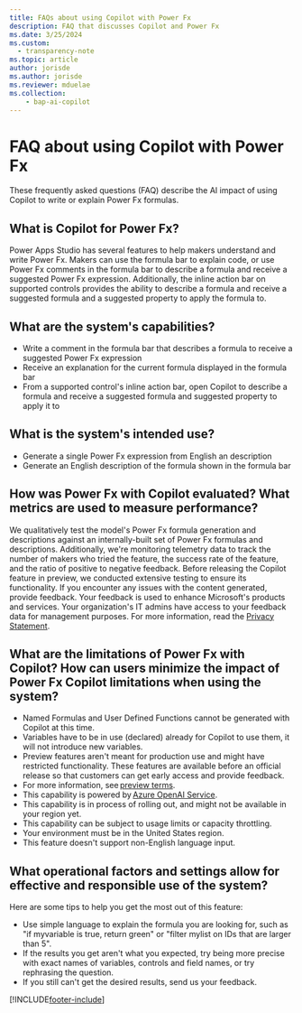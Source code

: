 ```yaml
---
title: FAQs about using Copilot with Power Fx
description: FAQ that discusses Copilot and Power Fx
ms.date: 3/25/2024
ms.custom:
  - transparency-note
ms.topic: article
author: jorisde
ms.author: jorisde
ms.reviewer: mduelae
ms.collection:
    - bap-ai-copilot
---
```


# FAQ about using Copilot with Power Fx

These frequently asked questions (FAQ) describe the AI impact of using Copilot to write or explain Power Fx formulas. 

##  What is Copilot for Power Fx?

Power Apps Studio has several features to help makers understand and write Power Fx. Makers can use the formula bar to explain code, or use Power Fx comments in the formula bar to describe a formula and receive a suggested Power Fx expression. Additionally, the inline action bar on supported controls provides the ability to describe a formula and receive a suggested formula and a suggested property to apply the formula to.
 
## What are the system's capabilities?

- Write a comment in the formula bar that describes a formula to receive a suggested Power Fx expression
- Receive an explanation for the current formula displayed in the formula bar
- From a supported control's inline action bar, open Copilot to describe a formula and receive a suggested formula and suggested property to apply it to

## What is the system's intended use?

- Generate a single Power Fx expression from English an description
- Generate an English description of the formula shown in the formula bar

## How was Power Fx with Copilot evaluated? What metrics are used to measure performance?

We qualitatively test the model's Power Fx formula generation and descriptions against an internally-built set of Power Fx formulas and descriptions. Additionally, we're monitoring telemetry data to track the number of makers who tried the feature, the success rate of the feature, and the ratio of positive to negative feedback.
Before releasing the Copilot feature in preview, we conducted extensive testing to ensure its functionality. If you encounter any issues with the content generated, provide feedback. Your feedback is used to enhance Microsoft's products and services. Your organization's IT admins have access to your feedback data for management purposes. For more information, read the [Privacy Statement](https://go.microsoft.com/fwlink/?linkid=2182930%22%20\t%20%22_blank).

## What are the limitations of Power Fx with Copilot? How can users minimize the impact of Power Fx Copilot limitations when using the system?

- Named Formulas and User Defined Functions cannot be generated with Copilot at this time.
- Variables have to be in use (declared) already for Copilot to use them, it will not introduce new variables.
- Preview features aren't meant for production use and might have restricted functionality. These features are available before an official release so that customers can get early access and provide feedback. 
- For more information, see [preview terms](https://go.microsoft.com/fwlink/?linkid=2189520). 
- This capability is powered by [Azure OpenAI Service](/azure/cognitive-services/openai/overview). 
- This capability is in process of rolling out, and might not be available in your region yet. 
- This capability can be subject to usage limits or capacity throttling. 
- Your environment must be in the United States region.
- This feature doesn't support non-English language input.  

## What operational factors and settings allow for effective and responsible use of the system?

Here are some tips to help you get the most out of this feature:

- Use simple language to explain the formula you are looking for, such as "if myvariable is true, return green" or "filter mylist on IDs that are larger than 5".
- If the results you get aren't what you expected, try being more precise with exact names of variables, controls and field names, or try rephrasing the question.
- If you still can't get the desired results, send us your feedback.

 
[!INCLUDE[footer-include](../../includes/footer-banner.md)]
